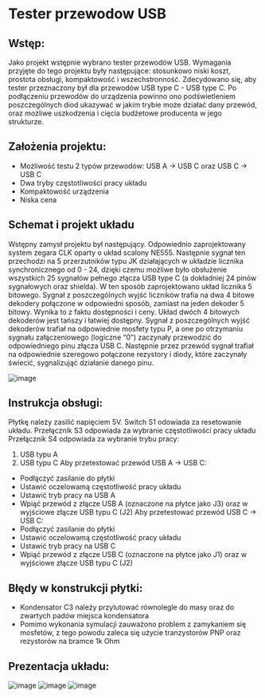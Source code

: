 # Tester przewodow USB
## Wstęp:
Jako projekt wstępnie wybrano tester przewodów USB. Wymagania przyjęte do tego projektu były następujące: stosunkowo niski koszt, prostota obsługi, kompaktowość i wszechstronność. Zdecydowano się, aby tester przeznaczony był dla przewodów USB type C - USB type C. Po podłączeniu przewodów do urządzenia  powinno ono podświetleniem poszczególnych diod ukazywać w jakim trybie może działać dany przewód, oraz możliwe uszkodzenia i cięcia budżetowe producenta w jego strukturze. 

## Założenia projektu:
* Możliwość testu 2 typów przewodów: USB A -> USB C oraz USB C -> USB C
* Dwa tryby częstotliwości pracy układu
* Kompaktowość urządzenia
* Niska cena
  
## Schemat i projekt układu
Wstępny zamysł projektu był następujący. Odpowiednio zaprojektowany system zegara CLK oparty o układ scalony NE555. Następnie sygnał ten przechodzi na 5 przerzutników typu JK działających w układzie licznika synchronicznego od 0 - 24, dzięki czemu możliwe było obsłużenie wszystkich 25 sygnałów pełnego złącza USB type C (a dokładniej 24 pinów sygnałowych oraz shielda). W ten sposób zaprojektowano układ licznika 5 bitowego. Sygnał z poszczególnych wyjść liczników trafia na dwa 4 bitowe dekodery połączone w odpowiedni sposób, zamiast na jeden dekoder 5 bitowy. Wynika to z faktu dostępności i ceny. Układ dwóch 4 bitowych dekoderów jest tańszy i łatwiej dostępny. Sygnał z poszczególnych wyjść dekoderów trafiał na odpowiednie mosfety typu P, a one po otrzymaniu sygnału załączeniowego (logiczne “0”) zaczynały przewodzić do odpowiedniego pinu złącza USB C. Następnie przez przewód sygnał trafiał na odpowiednie szeregowo połączone rezystory i diody, które zaczynały świecić, sygnalizująć działanie danego pinu.

![image](https://github.com/Rocetex/Tester-przewodow-USB/assets/164247771/b01f14ee-7cf3-4f50-aa64-9a80114b79fa)

## Instrukcja obsługi:
Płytkę należy zasilić napięciem 5V. 
Switch S1 odowiada za resetowanie układu.
Przełącznik S3 odpowiada za wybranie częstotliwości pracy układu
Przełącznik S4 odpowiada za wybranie trybu pracy:
1) USB typu A
2) USB typu C
Aby przetestować przewód USB A -> USB C:
- Podłączyć zasilanie do płytki
- Ustawić oczelowamą częstotliwość pracy układu
- Ustawić tryb pracy na USB A
- Wpiąć przewód z złącze USB A (oznaczone na płytce jako J3) oraz w wyjściowe złącze USB typu C (J2)
Aby przetestować przewód USB C -> USB C:
- Podłączyć zasilanie do płytki
- Ustawić oczelowamą częstotliwość pracy układu
- Ustawić tryb pracy na USB C
- Wpiąć przewód z złącze USB C (oznaczone na płytce jako J1) oraz w wyjściowe złącze USB typu C (J2)

## Błędy w konstrukcji płytki:
- Kondensator C3 należy przylutować równolegle do masy oraz do zwartych padów miejsca kondensatora
- Pomimo wykonania symulacji zauważono problem z zamykaniem się mosfetów, z tego powodu zaleca się użycie tranzystorów PNP oraz rezystorów na bramce 1k Ohm

## Prezentacja układu:
![image](https://github.com/Rocetex/Tester-przewodow-USB/assets/164247771/3bd79a89-00ae-4dd4-a149-51382da346e9)
![image](https://github.com/Rocetex/Tester-przewodow-USB/assets/164247771/ad754ebf-3826-4b5f-91ed-f801fcbd2afb)
![image](https://github.com/Rocetex/Tester-przewodow-USB/assets/164247771/d0cae84b-b4d1-4df5-bda9-ae3af1804183)


